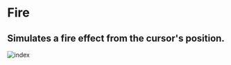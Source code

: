 # Fire
## Simulates a fire effect from the cursor's position.
![index](https://user-images.githubusercontent.com/42772160/150764908-8353f04e-f152-4347-9ba7-8ec5f8a2062a.png)
